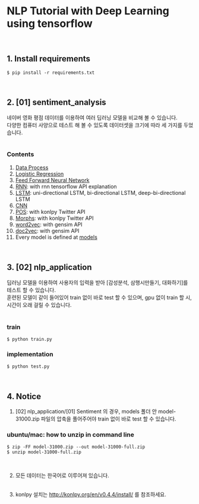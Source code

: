 # NLP Tutorial with Deep Learning using tensorflow

<br />

## 1. Install requirements

```
$ pip install -r requirements.txt
```

<br />

## 2. [01] sentiment_analysis

네이버 영화 평점 데이터를 이용하여 여러 딥러닝 모델을 비교해 볼 수 있습니다.<br />
다양한 컴퓨터 사양으로 테스트 해 볼 수 있도록 데이터셋을 크기에 따라 세 가지를 두었습니다.<br /><br />

### Contents
01. [Data Process](https://github.com/Bricoler/nlp-tensorflow/blob/master/01-sentiment_analysis/01-data_process.ipynb)
02. [Logistic Regression](https://github.com/Bricoler/nlp-tensorflow/blob/master/01-sentiment_analysis/02-logistic_regression.ipynb)
03. [Feed Forward Neural Network](https://github.com/Bricoler/nlp-tensorflow/blob/master/01-sentiment_analysis/03-three_layer_net.ipynb)
04. [RNN](https://github.com/Bricoler/nlp-tensorflow/blob/master/01-sentiment_analysis/04-RNN.ipynb): with rnn tensorflow API explanation
05. [LSTM](https://github.com/Bricoler/nlp-tensorflow/blob/master/01-sentiment_analysis/05-LSTM.ipynb): uni-directional LSTM, bi-directional LSTM, deep-bi-directional LSTM
06. [CNN](https://github.com/Bricoler/nlp-tensorflow/blob/master/01-sentiment_analysis/06-CNN.ipynb)
07. [POS](https://github.com/Bricoler/nlp-tensorflow/blob/master/01-sentiment_analysis/07-POS.ipynb): with konlpy Twitter API
08. [Morphs](https://github.com/Bricoler/nlp-tensorflow/blob/master/01-sentiment_analysis/08-Morphs.ipynb): with konlpy Twitter API
09. [word2vec](https://github.com/Bricoler/nlp-tensorflow/blob/master/01-sentiment_analysis/09-word2vec.ipynb): with gensim API
10. [doc2vec](https://github.com/Bricoler/nlp-tensorflow/blob/master/01-sentiment_analysis/10-doc2vec.ipynb): with gensim API
11. Every model is defined at [models](https://github.com/Bricoler/nlp-tensorflow/blob/master/01-sentiment_analysis/models.py)

<br />

## 3. [02] nlp_application

딥러닝 모델을 이용하여 사용자의 입력을 받아 [감성분석, 삼행시만들기, 대화하기]를 테스트 할 수 있습니다.<br />
훈련된 모델이 같이 들어있어 train 없이 바로 test 할 수 있으며, gpu 없이 train 할 시, 시간이 오래 걸릴 수 있습니다.<br /><br />

### train

```
$ python train.py
```

### implementation

```
$ python test.py
```

<br />

## 4. Notice
1. [02] nlp_application/[01] Sentiment 의 경우, models 폴더 안 model-31000.zip 파일의 압축을 풀어주어야 train 없이 바로 test 할 수 있습니다.<br />
### ubuntu/mac: how to unzip in command line
```
$ zip -FF model-31000.zip --out model-31000-full.zip
$ unzip model-31000-full.zip
```

<br />

2. 모든 데이터는 한국어로 이루어져 있습니다.<br /><br />

3. konlpy 설치는 <href>http://konlpy.org/en/v0.4.4/install/</href> 를 참조하세요.<br /><br />
